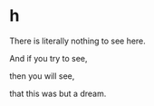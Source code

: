 # h

There is literally nothing to see here.

And if you try to see,

then you will see,

that this was but a dream.